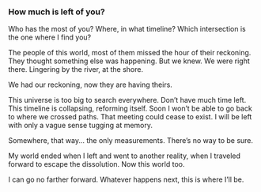 ### How much is left of you?

Who has the most of you? Where, in what timeline? Which intersection is the one where I find you?

The people of this world, most of them missed the hour of their reckoning. They thought something else was happening. But we knew. We were right there. Lingering by the river, at the shore.

We had our reckoning, now they are having theirs. 

This universe is too big to search everywhere. Don’t have much time left. This timeline is collapsing, reforming itself. Soon I won’t be able to go back to where we crossed paths. That meeting could cease to exist. I will be left with only a vague sense tugging at memory.

Somewhere, that way... the only measurements. There’s no way to be sure.

My world ended when I left and went to another reality, when I traveled forward to escape the dissolution. Now this world too.

I can go no farther forward. Whatever happens next, this is where I’ll be.